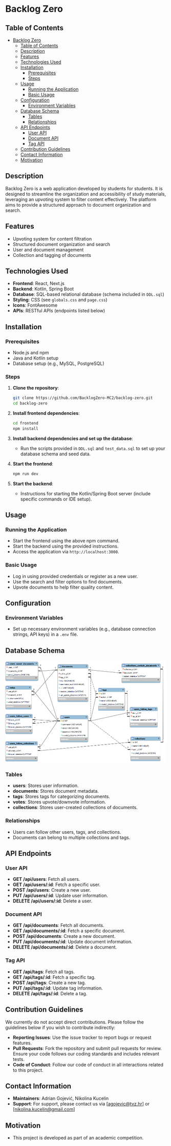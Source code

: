 # Backlog Zero

## Table of Contents
- [Backlog Zero](#backlog-zero)
  - [Table of Contents](#table-of-contents)
  - [Description](#description)
  - [Features](#features)
  - [Technologies Used](#technologies-used)
  - [Installation](#installation)
    - [Prerequisites](#prerequisites)
    - [Steps](#steps)
  - [Usage](#usage)
    - [Running the Application](#running-the-application)
    - [Basic Usage](#basic-usage)
  - [Configuration](#configuration)
    - [Environment Variables](#environment-variables)
  - [Database Schema](#database-schema)
    - [Tables](#tables)
    - [Relationships](#relationships)
  - [API Endpoints](#api-endpoints)
    - [User API](#user-api)
    - [Document API](#document-api)
    - [Tag API](#tag-api)
  - [Contribution Guidelines](#contribution-guidelines)
  - [Contact Information](#contact-information)
  - [Motivation](#motivation)

## Description
Backlog Zero is a web application developed by students for students. It is designed to streamline the organization and accessibility of study materials, leveraging an upvoting system to filter content effectively. The platform aims to provide a structured approach to document organization and search.

## Features
- Upvoting system for content filtration
- Structured document organization and search
- User and document management
- Collection and tagging of documents

## Technologies Used
- **Frontend**: React, Next.js
- **Backend**: Kotlin, Spring Boot
- **Database**: SQL-based relational database (schema included in `DDL.sql`)
- **Styling**: CSS (see `globals.css` and `page.css`)
- **Icons**: FontAwesome
- **APIs**: RESTful APIs (endpoints listed below)

## Installation
### Prerequisites
- Node.js and npm
- Java and Kotlin setup
- Database setup (e.g., MySQL, PostgreSQL)

### Steps
1. **Clone the repository**:
    ```sh
    git clone https://github.com/BacklogZero-MC2/backlog-zero.git
    cd backlog-zero
    ```

2. **Install frontend dependencies**:
    ```sh
    cd frontend
    npm install
    ```

3. **Install backend dependencies and set up the database**:
    - Run the scripts provided in `DDL.sql` and `test_data.sql` to set up your database schema and seed data.

4. **Start the frontend**:
    ```sh
    npm run dev
    ```

5. **Start the backend**:
    - Instructions for starting the Kotlin/Spring Boot server (include specific commands or IDE setup).

## Usage
### Running the Application
- Start the frontend using the above npm command.
- Start the backend using the provided instructions.
- Access the application via `http://localhost:3000`.

### Basic Usage
- Log in using provided credentials or register as a new user.
- Use the search and filter options to find documents.
- Upvote documents to help filter quality content.
  
## Configuration
### Environment Variables
- Set up necessary environment variables (e.g., database connection strings, API keys) in a `.env` file.

## Database Schema
![Database Schema](EER.png)

### Tables
- **users**: Stores user information.
- **documents**: Stores document metadata.
- **tags**: Stores tags for categorizing documents.
- **votes**: Stores upvote/downvote information.
- **collections**: Stores user-created collections of documents.

### Relationships
- Users can follow other users, tags, and collections.
- Documents can belong to multiple collections and tags.

## API Endpoints
### User API
- **GET /api/users**: Fetch all users.
- **GET /api/users/:id**: Fetch a specific user.
- **POST /api/users**: Create a new user.
- **PUT /api/users/:id**: Update user information.
- **DELETE /api/users/:id**: Delete a user.

### Document API
- **GET /api/documents**: Fetch all documents.
- **GET /api/documents/:id**: Fetch a specific document.
- **POST /api/documents**: Create a new document.
- **PUT /api/documents/:id**: Update document information.
- **DELETE /api/documents/:id**: Delete a document.

### Tag API
- **GET /api/tags**: Fetch all tags.
- **GET /api/tags/:id**: Fetch a specific tag.
- **POST /api/tags**: Create a new tag.
- **PUT /api/tags/:id**: Update tag information.
- **DELETE /api/tags/:id**: Delete a tag.

## Contribution Guidelines
We currently do not accept direct contributions. Please follow the guidelines below if you wish to contribute indirectly:
- **Reporting Issues**: Use the issue tracker to report bugs or request features.
- **Pull Requests**: Fork the repository and submit pull requests for review. Ensure your code follows our coding standards and includes relevant tests.
- **Code of Conduct**: Follow our code of conduct in all interactions related to this project.

## Contact Information
- **Maintainers**: Adrian Gojević, Nikolina Kucelin
- **Support**: For support, please contact us via [agojevic@tvz.hr] or [nikolina.kucelin@gmail.com]

## Motivation
- This project is developed as part of an academic competition.
